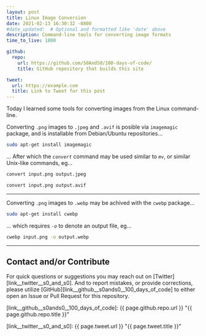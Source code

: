 ```yaml
---
layout: post
title: Linux Image Conversion
date: 2021-02-13 16:30:32 -0800
#date_updated:  # Optional and formatted like 'date' above
description: Command-line tools for converting image formats
time_to_live: 1800

github:
  repo:
    url: https://github.com/S0AndS0/100-days-of-code/
    title: GitHub repository that builds this site

tweet:
  url: https://example.com
  title: Link to Tweet for this post
---
```




Today I learned some tools for converting images from the Linux command-line.


Converting `.png` images to `.jpeg` and `.avif` is posible via `imagemagic` package, and is installable from Debian/Ubuntu repositories...


```Bash
sudo apt-get install imagemagic
```


... After which the _`convert`_ command may be used similar to _`mv`_, or similar Unix-like commands, eg...


```Bash
convert input.png output.jpeg

convert input.png output.avif
```


---


Converting `.png` images to `.webp` may be achived with the `cwebp` package...


```Bash
sudo apt-get install cwebp
```


... which requires _`-o`_ to denote an output file, eg...


```Bash
cwebp input.png -o output.webp
```


______


## Contact and/or Contribute
[heading__contact_andor_contribute]: #contact-andor-contribute


For quick questions or suggestions you may reach out on [Twitter][link__twitter__s0_and_s0]. And to report mistakes, or provide corrections, please utilize [GitHub][link__github__s0ands0__100_days_of_code] to either open an Issue or Pull Request for this repository.



[link__github__s0ands0__100_days_of_code]: {{ page.github.repo.url }} "{{ page.github.repo.title }}"

[link__twitter__s0_and_s0]: {{ page.tweet.url }} "{{ page.tweet.title }}"


